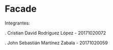 # Facade

Integrantes: 

. Cristian David Rodríguez López - 20171020072 

. John Sebastián Martínez Zabala - 20171020059
